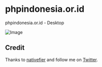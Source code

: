 # phpindonesia.or.id
phpindonesia.or.id - Desktop 

![Image](http://s8.postimg.org/55omg6s8l/phpindonesia.png)

## Credit
Thanks to [nativefier](https://github.com/jiahaog/nativefier) and follow me on [Twitter](https://twitter.com/str4whatt).

